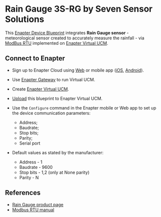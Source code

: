 # Rain Gauge 3S-RG by Seven Sensor Solutions

This [Enapter Device Blueprint](https://go.enapter.com/marketplace-readme) integrates **Rain Gauge sensor** - meteorological sensor created to accurately measure the rainfall - via [ModBus RTU](https://go.enapter.com/developers-enapter-modbus) implemented on [Enapter Virtual UCM](https://go.enapter.com/handbook-vucm).

## Connect to Enapter

- Sign up to Enapter Cloud using [Web](https://cloud.enapter.com/) or mobile app ([iOS](https://apps.apple.com/app/id1388329910), [Android](https://play.google.com/store/apps/details?id=com.enapter&hl=en)).
- Use [Enapter Gateway](https://go.enapter.com/handbook-gateway-setup) to run Virtual UCM.
- Create [Enapter Virtual UCM](https://go.enapter.com/handbook-vucm).
- [Upload](https://go.enapter.com/developers-upload-blueprint) this blueprint to Enapter Virtual UCM.
- Use the `Configure` command in the Enapter mobile or Web app to set up the device communication parameters:
  - Address;
  - Baudrate;
  - Stop bits;
  - Parity; 
  - Serial port

- Default values as stated by the manufacturer:
  - Address - 1
  - Baudrate - 9600
  - Stop bits - 1,2 (only at None parity)
  - Parity - N

## References

- [Rain Gauge product page](https://go.enapter.com/rain-gauge)
- [Modbus RTU manual](https://go.enapter.com/rain-gauge-user-manual)
